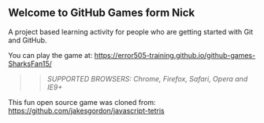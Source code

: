 ## Welcome to GitHub Games form Nick

A project based learning activity for people who are getting started with Git and GitHub.

You can play the game at: https://error505-training.github.io/github-games-SharksFan15/

>> _*SUPPORTED BROWSERS*: Chrome, Firefox, Safari, Opera and IE9+_

This fun open source game was cloned from: https://github.com/jakesgordon/javascript-tetris
